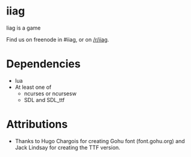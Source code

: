iiag
====

Iiag is a game

Find us on freenode in #iiag, or on [/r/iiag](http://reddit.com/r/iiag).


Dependencies
============
 - lua
 - At least one of 
   - ncurses or ncursesw
   - SDL and SDL_ttf

Attributions
============
 - Thanks to Hugo Chargois for creating Gohu font (font.gohu.org) and Jack Lindsay for creating the TTF version.

